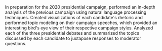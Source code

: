 
In preparation for the 2020 presidential campaign, performed an in-depth analysis of the previous campaign using natural language processing techniques. Created visualizations of each candidate's rhetoric and performed topic modeling on their campaign speeches, which provided an interesting bird's eye view of their respective campaign styles. Analyzed each of the three presidential debates and summarized the topics discussed by each candidate to juxtapose responses to moderator questions. 
